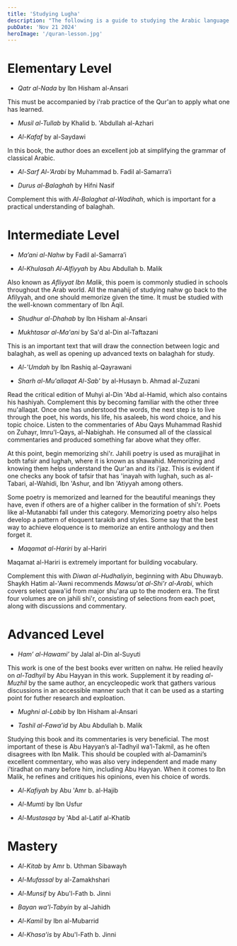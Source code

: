 ```yaml
---
title: 'Studying Lugha'
description: "The following is a guide to studying the Arabic language. It is is drawn from the reccomendations of Sh. Salman Nasir, Sh. Waqar Abbas, Sh. 'Amr Abu Ayyub, and Sh. Samir Hussein."
pubDate: 'Nov 21 2024'
heroImage: '/quran-lesson.jpg'
---
```


# Elementary Level
- *Qatr al-Nada* by Ibn Hisham al-Ansari

This must be accompanied by i'rab practice of the Qur'an to apply what one has learned.

- *Musil al-Tullab* by Khalid b. 'Abdullah al-Azhari

- *Al-Kafaf* by al-Saydawi

In this book, the author does an excellent job at simplifying the grammar of classical Arabic.

- *Al-Sarf Al-’Arabi* by Muhammad b. Fadil al-Samarra’i

- *Durus al-Balaghah* by Hifni Nasif

Complement this with *Al-Balaghat al-Wadihah*, which is important for a practical understanding of balaghah.

# Intermediate Level

- *Ma’ani al-Nahw* by Fadil al-Samarra’i

- *Al-Khulasah Al-Alfiyyah* by Abu Abdullah b. Malik

Also known as *Afliyyat Ibn Malik*, this poem is commonly studied in schools throughout the Arab world. All the manahij of studying nahw go back to the Afilyyah, and one should memorize given the time. It must be studied with the well-known commentary of Ibn Aqil.

- *Shudhur al-Dhahab* by Ibn Hisham al-Ansari

- *Mukhtasar al-Ma'ani* by Sa'd al-Din al-Taftazani

This is an important text that will draw the connection between logic and balaghah, as well as opening up advanced texts on balaghah for study.

- *Al-'Umdah* by Ibn Rashiq al-Qayrawani

- *Sharh al-Mu'allaqat Al-Sab'* by al-Husayn b. Ahmad al-Zuzani

Read the critical edition of Muhyi al-Din 'Abd al-Hamid, which also contains his hashiyah. Complement this by becoming familiar with the other three mu'allaqat. Once one has understood the words, the next step is to live through the poet, his words, his life, his asaleeb, his word choice, and his topic choice. Listen to the commentaries of Abu Qays Muhammad Rashid on Zuhayr, Imru'l-Qays, al-Nabighah. He consumed all of the classical commentaries and produced something far above what they offer.

At this point, begin memorizing shi'r. Jahili poetry is used as murajjihat in both tafsir and lughah, where it is known as shawahid. Memorizing and knowing them helps understand the Qur'an and its i'jaz. This is evident if one checks any book of tafsir that has 'inayah with lughah, such as al-Tabari, al-Wahidi, Ibn 'Ashur, and Ibn 'Atiyyah among others. 

Some poetry is memorized and learned for the beautiful meanings they have, even if others are of a higher caliber in the formation of shi'r. Poets like al-Mutanabbi fall under this category. Memorizing poetry also helps develop a pattern of eloquent tarakib and styles. Some say that the best way to achieve eloquence is to memorize an entire anthology and then forget it.

- *Maqamat al-Hariri* by al-Hariri

Maqamat al-Hariri is extremely important for building vocabulary.

Complement this with *Diwan al-Hudhaliyin*, beginning with Abu Dhuwayb. Shaykh Hatim al-'Awni recommends *Mawsu'at al-Shi'r al-Arabi*, which covers select qawa'id from major shu'ara up to the modern era. The first four volumes are on jahili shi'r, consisting of selections from each poet, along with discussions and commentary.

# Advanced Level

- *Ham’ al-Hawami’* by Jalal al-Din al-Suyuti

This work is one of the best books ever written on nahw. He relied heavily on *al-Tadhyil* by Abu Hayyan in this work. Supplement it by reading *al-Muzhil* by the same author, an encycleopedic work that gathers various discussions in an accessible manner such that it can be used as a starting point for futher research and exploation. 

- *Mughni al-Labib* by Ibn Hisham al-Ansari

- *Tashil al-Fawa’id* by Abu Abdullah b. Malik

Studying this book and its commentaries is very beneficial. The most important of these is Abu Hayyan’s al-Tadhyil wa’l-Takmil, as he often disagrees with Ibn Malik. This should be coupled with al-Damamini’s excellent commentary, who was also very independent and made many i’tiradhat on many before him, including Abu Hayyan. When it comes to Ibn Malik, he refines and critiques his opinions, even his choice of words.

- *Al-Kafiyah* by Abu 'Amr b. al-Hajib 

- *Al-Mumti* by Ibn Usfur

- *Al-Mustasqa* by 'Abd al-Latif al-Khatib

# Mastery

- *Al-Kitab* by Amr b. Uthman Sibawayh

- *Al-Mufassal* by al-Zamakhshari

- *Al-Munsif* by Abu'l-Fath b. Jinni

- *Bayan wa'l-Tabyin* by al-Jahidh

- *Al-Kamil* by Ibn al-Mubarrid 

- *Al-Khasa'is* by Abu'l-Fath b. Jinni